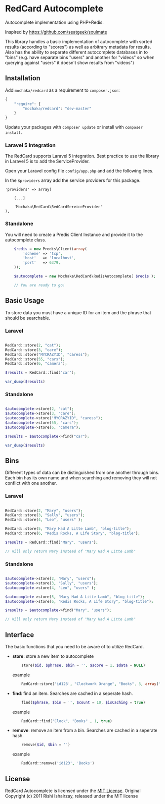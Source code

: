 RedCard Autocomplete
==================

Autocomplete implementation using PHP+Redis.

Inspired by https://github.com/seatgeek/soulmate

This library handles a basic implementation of autocomplete with sorted results (according to "scores") as well as arbitrary metadata for results. Also has the ability to separate different autocomplete databases in to "bins" (e.g. have separate bins "users" and another for "videos" so when querying against "users" it doesn't show results from "videos")

## Installation

Add `mochaka/redcard` as a requirement to `composer.json`:

```javascript
{
    "require": {
        "mochaka/redcard": "dev-master"
    }
}
```

Update your packages with `composer update` or install with `composer install`.

### Laravel 5 Integration

The RedCard supports Laravel 5 integration. Best practice to use the library in Laravel 5 is to add the ServiceProvider.

Open your Laravel config file `config/app.php` and add the following lines.

In the `$providers` array add the service providers for this package.

    'providers' => array(

        [...]

        'Mochaka\RedCard\RedCardServiceProvider'
    ),


### Standalone

You will need to create a Predis Client Instance and provide it to the autocomplete class.

```php
    $redis = new Predis\Client(array(
        'scheme' => 'tcp',
        'host'   => 'localhost',
        'port'   => 6379,
    ));

    $autocomplete = new Mochaka\RedCard\RedisAutocomplete( $redis );

    // You are ready to go!
```

## Basic Usage

To store data you must have a unique ID for an item and the phrase that should be searchable.

### Laravel

```php

RedCard::store(2, "cat");
RedCard::store(3, "care");
RedCard::store("MYCRAZYID", "caress");
RedCard::store(55, "cars");
RedCard::store(6, "camera");

$results = RedCard::find("car");

var_dump($results)

```


### Standalone

```php

$autocomplete->store(2, "cat");
$autocomplete->store(3, "care");
$autocomplete->store("MYCRAZYID", "caress");
$autocomplete->store(55, "cars");
$autocomplete->store(6, "camera");

$results = $autocomplete->find("car");

var_dump($results)

```

## Bins

Different types of data can be distinguished from one another through bins. Each bin has its own name and when searching and removing they will not conflict with one another.

### Laravel

```php

RedCard::store(2, "Mary", "users");
RedCard::store(3, "Sally", "users");
RedCard::store(4, "Leo", "users" );

RedCard::store(5, "Mary Had A Litte Lamb", "blog-title");
RedCard::store(6, "Redis Rocks, A Life Story", "blog-title");

$results = RedCard::find("Mary", "users");

// Will only return Mary instead of "Mary Had A Litte Lamb"
```

### Standalone

```php

$autocomplete->store(2, "Mary", "users");
$autocomplete->store(3, "Sally", "users");
$autocomplete->store(4, "Leo", "users" );

$autocomplete->store(5, "Mary Had A Litte Lamb", "blog-title");
$autocomplete->store(6, "Redis Rocks, A Life Story", "blog-title");

$results = $autocomplete->find("Mary", "users");

// Will only return Mary instead of "Mary Had A Litte Lamb"

```



## Interface

The basic functions that you need to be aware of to utilize RedCard.

- **store**: store a new item to autocomplete

	```php
	    store($id, $phrase, $bin = '', $score = 1, $data = NULL)
	```

	example
	```php
	    RedCard::store('id123', "Clockwork Orange", "Books", 3, array('author'=>'Anthony Burgess'))
	```


- **find**: find an item. Searches are cached in a seperate hash.

	```php
	    find($phrase, $bin = '', $count = 10, $isCaching = true)
	```

	example
	```php
	    RedCard::find("Clock", "Books" , 1, true)
	```

- **remove**: remove an item from a bin. Searches are cached in a seperate hash.

	```php
	    remove($id, $bin = '')
	```

	example
	```php
	    RedCard::remove('id123', 'Books')
	```





## License

RedCard Autocomplete is licensed under the [MIT License](http://opensource.org/licenses/MIT).
Original Copyright (c) 2011 Rishi Ishairzay, released under the MIT license
